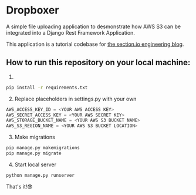 # Dropboxer

A simple file uploading application to desmonstrate how AWS S3 can be integrated into a Django Rest Framework Application.

This application is a tutorial codebase for [the section.io engineering blog](https://section.io/engineering-blog/).

## How to run this repository on your local machine:

1.

```bash
pip install -r requirements.txt
```

2. Replace placeholders in settings.py with your own

```python
AWS_ACCESS_KEY_ID = <YOUR AWS ACCESS KEY>
AWS_SECRET_ACCESS_KEY = <YOUR AWS SECRET KEY>
AWS_STORAGE_BUCKET_NAME = <YOUR AWS S3 BUCKET NAME>
AWS_S3_REGION_NAME = <YOUR AWS S3 BUCKET LOCATION>
```
3. Make migrations

```bash
pip manage.py makemigrations
pip manage.py migrate
```

4. Start local server

```bash
python manage.py runserver
```

That's it!😎

